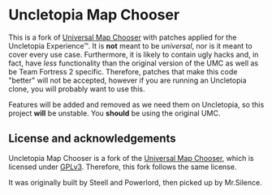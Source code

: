 # Uncletopia Map Chooser

This is a fork of [Universal Map Chooser](https://github.com/Silenci0/UMC) with
patches applied for the Uncletopia Experience™. It is **not** meant to be
_universal_, nor is it meant to cover every use case. Furthermore, it is likely
to contain ugly hacks and, in fact, have _less_ functionality than the original
version of the UMC as well as be Team Fortress 2 specific. Therefore, patches
that make this code "better" will not be accepted, however if you are running an
Uncletopia clone, you will probably want to use this.

Features will be added and removed as we need them on Uncletopia, so this
project **will** be unstable. You **should** be using the original UMC.

## License and acknowledgements

Uncletopia Map Chooser is a fork of the [Universal Map
Chooser](https://github.com/Silenci0/UMC), which is licensed under
[GPLv3](blob/master/GPLv3.txt). Therefore, this fork follows the same license.

It was originally built by Steell and Powerlord, then picked up by Mr.Silence.
